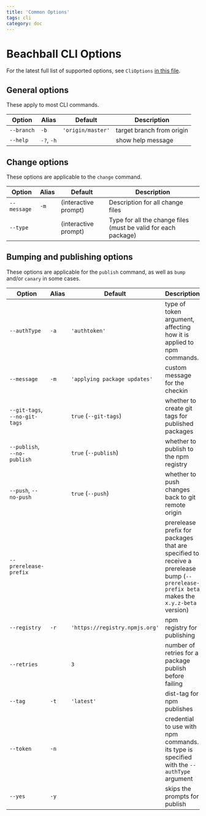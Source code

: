 ```yaml
---
title: 'Common Options'
tags: cli
category: doc
---
```


# Beachball CLI Options

For the latest full list of supported options, see `CliOptions` [in this file](https://github.com/microsoft/beachball/blob/master/src/types/BeachballOptions.ts).

## General options

These apply to most CLI commands.

| Option     | Alias      | Default           | Description               |
| ---------- | ---------- | ----------------- | ------------------------- |
| `--branch` | `-b`       | `'origin/master'` | target branch from origin |
| `--help`   | `-?`, `-h` |                   | show help message         |

## Change options

These options are applicable to the `change` command.

| Option      | Alias | Default              | Description                                                    |
| ----------- | ----- | -------------------- | -------------------------------------------------------------- |
| `--message` | `-m`  | (interactive prompt) | Description for all change files                               |
| `--type`    |       | (interactive prompt) | Type for all the change files (must be valid for each package) |

## Bumping and publishing options

These options are applicable for the `publish` command, as well as `bump` and/or `canary` in some cases.

| Option                        | Alias | Default                        | Description                                                                                                                                |
| ----------------------------- | ----- | ------------------------------ | ------------------------------------------------------------------------------------------------------------------------------------------ |
| `--authType`                  | `-a`  | `'authtoken'`                  | type of token argument, affecting how it is applied to npm commands.                                                                       |
| `--message`                   | `-m`  | `'applying package updates'`   | custom message for the checkin                                                                                                             |
| `--git-tags`, `--no-git-tags` |       | `true` (`--git-tags`)          | whether to create git tags for published packages                                                                                          |
| `--publish`, `--no-publish`   |       | `true` (`--publish`)           | whether to publish to the npm registry                                                                                                     |
| `--push`, `--no-push`         |       | `true` (`--push`)              | whether to push changes back to git remote origin                                                                                          |
| `--prerelease-prefix`         |       |                                | prerelease prefix for packages that are specified to receive a prerelease bump (`--prerelease-prefix beta` makes the `x.y.z-beta` version) |
| `--registry`                  | `-r`  | `'https://registry.npmjs.org'` | npm registry for publishing                                                                                                                |
| `--retries`                   |       | `3`                            | number of retries for a package publish before failing                                                                                     |
| `--tag`                       | `-t`  | `'latest'`                     | dist-tag for npm publishes                                                                                                                 |
| `--token`                     | `-n`  |                                | credential to use with npm commands. its type is specified with the `--authType` argument                                                  |
| `--yes`                       | `-y`  |                                | skips the prompts for publish                                                                                                              |
